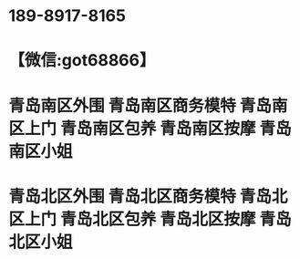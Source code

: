 # 189-8917-8165
# 【微信:got68866】
# 青岛南区外围 青岛南区商务模特 青岛南区上门 青岛南区包养 青岛南区按摩 青岛南区小姐
# 青岛北区外围 青岛北区商务模特 青岛北区上门 青岛北区包养 青岛北区按摩 青岛北区小姐

